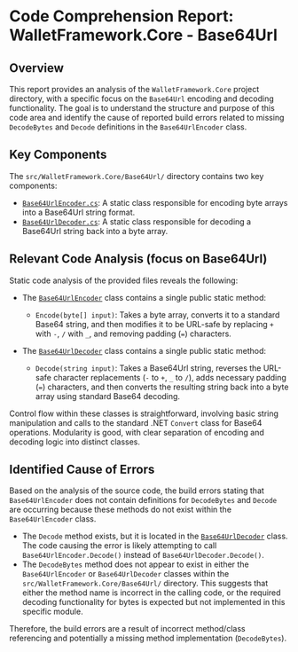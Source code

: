 # Code Comprehension Report: WalletFramework.Core - Base64Url

## Overview

This report provides an analysis of the `WalletFramework.Core` project directory, with a specific focus on the `Base64Url` encoding and decoding functionality. The goal is to understand the structure and purpose of this code area and identify the cause of reported build errors related to missing `DecodeBytes` and `Decode` definitions in the `Base64UrlEncoder` class.

## Key Components

The `src/WalletFramework.Core/Base64Url/` directory contains two key components:

- [`Base64UrlEncoder.cs`](src/WalletFramework.Core/Base64Url/Base64UrlEncoder.cs): A static class responsible for encoding byte arrays into a Base64Url string format.
- [`Base64UrlDecoder.cs`](src/WalletFramework.Core/Base64Url/Base64UrlDecoder.cs): A static class responsible for decoding a Base64Url string back into a byte array.

## Relevant Code Analysis (focus on Base64Url)

Static code analysis of the provided files reveals the following:

- The [`Base64UrlEncoder`](src/WalletFramework.Core/Base64Url/Base64UrlEncoder.cs) class contains a single public static method:
    - `Encode(byte[] input)`: Takes a byte array, converts it to a standard Base64 string, and then modifies it to be URL-safe by replacing `+` with `-`, `/` with `_`, and removing padding (`=`) characters.

- The [`Base64UrlDecoder`](src/WalletFramework.Core/Base64Url/Base64UrlDecoder.cs) class contains a single public static method:
    - `Decode(string input)`: Takes a Base64Url string, reverses the URL-safe character replacements (`-` to `+`, `_` to `/`), adds necessary padding (`=`) characters, and then converts the resulting string back into a byte array using standard Base64 decoding.

Control flow within these classes is straightforward, involving basic string manipulation and calls to the standard .NET `Convert` class for Base64 operations. Modularity is good, with clear separation of encoding and decoding logic into distinct classes.

## Identified Cause of Errors

Based on the analysis of the source code, the build errors stating that `Base64UrlEncoder` does not contain definitions for `DecodeBytes` and `Decode` are occurring because these methods do not exist within the `Base64UrlEncoder` class.

- The `Decode` method exists, but it is located in the [`Base64UrlDecoder`](src/WalletFramework.Core/Base64Url/Base64UrlDecoder.cs) class. The code causing the error is likely attempting to call `Base64UrlEncoder.Decode()` instead of `Base64UrlDecoder.Decode()`.
- The `DecodeBytes` method does not appear to exist in either the `Base64UrlEncoder` or `Base64UrlDecoder` classes within the `src/WalletFramework.Core/Base64Url/` directory. This suggests that either the method name is incorrect in the calling code, or the required decoding functionality for bytes is expected but not implemented in this specific module.

Therefore, the build errors are a result of incorrect method/class referencing and potentially a missing method implementation (`DecodeBytes`).